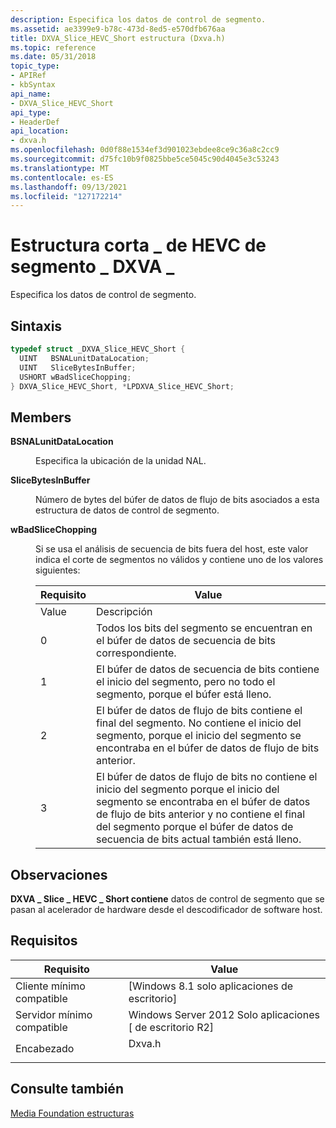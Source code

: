 ```yaml
---
description: Especifica los datos de control de segmento.
ms.assetid: ae3399e9-b78c-473d-8ed5-e570dfb676aa
title: DXVA_Slice_HEVC_Short estructura (Dxva.h)
ms.topic: reference
ms.date: 05/31/2018
topic_type:
- APIRef
- kbSyntax
api_name:
- DXVA_Slice_HEVC_Short
api_type:
- HeaderDef
api_location:
- dxva.h
ms.openlocfilehash: 0d0f88e1534ef3d901023ebdee8ce9c36a8c2cc9
ms.sourcegitcommit: d75fc10b9f0825bbe5ce5045c90d4045e3c53243
ms.translationtype: MT
ms.contentlocale: es-ES
ms.lasthandoff: 09/13/2021
ms.locfileid: "127172214"
---
```

# <a name="dxva_slice_hevc_short-structure"></a>Estructura corta \_ de HEVC de segmento \_ DXVA \_

Especifica los datos de control de segmento.

## <a name="syntax"></a>Sintaxis


```C++
typedef struct _DXVA_Slice_HEVC_Short {
  UINT   BSNALunitDataLocation;
  UINT   SliceBytesInBuffer;
  USHORT wBadSliceChopping;
} DXVA_Slice_HEVC_Short, *LPDXVA_Slice_HEVC_Short;
```



## <a name="members"></a>Members

<dl> <dt>

**BSNALunitDataLocation**
</dt> <dd>

Especifica la ubicación de la unidad NAL.

</dd> <dt>

**SliceBytesInBuffer**
</dt> <dd>

Número de bytes del búfer de datos de flujo de bits asociados a esta estructura de datos de control de segmento.

</dd> <dt>

**wBadSliceChopping**
</dt> <dd>

Si se usa el análisis de secuencia de bits fuera del host, este valor indica el corte de segmentos no válidos y contiene uno de los valores siguientes:



| Requisito | Value |
|-------|---------------------------------------------------------------------------------------------------------------------------------------------------------------------------------------------------------------------------------------------------------|
| Value | Descripción                                                                                                                                                                                                                                             |
| 0     | Todos los bits del segmento se encuentran en el búfer de datos de secuencia de bits correspondiente.                                                                                                                                                                      |
| 1     | El búfer de datos de secuencia de bits contiene el inicio del segmento, pero no todo el segmento, porque el búfer está lleno.                                                                                                                                        |
| 2     | El búfer de datos de flujo de bits contiene el final del segmento. No contiene el inicio del segmento, porque el inicio del segmento se encontraba en el búfer de datos de flujo de bits anterior.                                                                  |
| 3     | El búfer de datos de flujo de bits no contiene el inicio del segmento porque el inicio del segmento se encontraba en el búfer de datos de flujo de bits anterior y no contiene el final del segmento porque el búfer de datos de secuencia de bits actual también está lleno. |



 

</dd> </dl>

## <a name="remarks"></a>Observaciones

**DXVA \_ Slice \_ HEVC \_ Short contiene** datos de control de segmento que se pasan al acelerador de hardware desde el descodificador de software host.

## <a name="requirements"></a>Requisitos



| Requisito | Value |
|-------------------------------------|-----------------------------------------------------------------------------------|
| Cliente mínimo compatible<br/> | \[Windows 8.1 solo aplicaciones de escritorio\]<br/>                                      |
| Servidor mínimo compatible<br/> | Windows Server 2012 Solo aplicaciones \[ de escritorio R2\]<br/>                           |
| Encabezado<br/>                   | <dl> <dt>Dxva.h</dt> </dl> |



## <a name="see-also"></a>Consulte también

<dl> <dt>

[Media Foundation estructuras](media-foundation-structures.md)
</dt> </dl>

 

 




